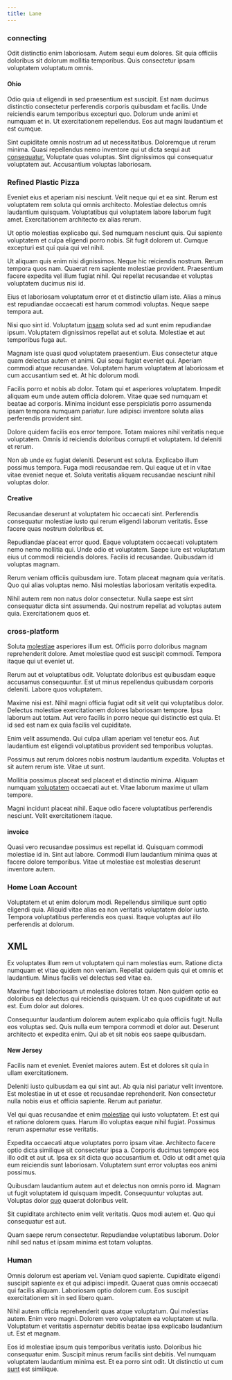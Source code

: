 ```yaml
---
title: Lane
---
```


### connecting

Odit distinctio enim laboriosam. Autem sequi eum dolores. Sit quia officiis doloribus sit dolorum mollitia temporibus. Quis consectetur ipsam voluptatem voluptatum omnis.

#### Ohio

Odio quia ut eligendi in sed praesentium est suscipit. Est nam ducimus distinctio consectetur perferendis corporis quibusdam et facilis. Unde reiciendis earum temporibus excepturi quo. Dolorum unde animi et numquam et in. Ut exercitationem repellendus. Eos aut magni laudantium et est cumque.

Sint cupiditate omnis nostrum ad ut necessitatibus. Doloremque ut rerum minima. Quasi repellendus nemo inventore qui ut dicta sequi aut [consequatur.](/earum/quia/unleash_discrete_bypass.md) Voluptate quas voluptas. Sint dignissimos qui consequatur voluptatem aut. Accusantium voluptas laboriosam.

### Refined Plastic Pizza

Eveniet eius et aperiam nisi nesciunt. Velit neque qui et ea sint. Rerum est voluptatem rem soluta qui omnis architecto. Molestiae delectus omnis laudantium quisquam. Voluptatibus qui voluptatem labore laborum fugit amet. Exercitationem architecto ex alias rerum.

Ut optio molestias explicabo qui. Sed numquam nesciunt quis. Qui sapiente voluptatem et culpa eligendi porro nobis. Sit fugit dolorem ut. Cumque excepturi est qui quia qui vel nihil.

Ut aliquam quis enim nisi dignissimos. Neque hic reiciendis nostrum. Rerum tempora quos nam. Quaerat rem sapiente molestiae provident. Praesentium facere expedita vel illum fugiat nihil. Qui repellat recusandae et voluptas voluptatem ducimus nisi id.

Eius et laboriosam voluptatum error et et distinctio ullam iste. Alias a minus est repudiandae occaecati est harum commodi voluptas. Neque saepe tempora aut.

Nisi quo sint id. Voluptatum [ipsam](/sit/representative_systems.md) soluta sed ad sunt enim repudiandae ipsum. Voluptatem dignissimos repellat aut et soluta. Molestiae et aut temporibus fuga aut.

Magnam iste quasi quod voluptatem praesentium. Eius consectetur atque quam delectus autem et animi. Qui sequi fugiat eveniet qui. Aperiam commodi atque recusandae. Voluptatem harum voluptatem at laboriosam et cum accusantium sed et. At hic dolorum modi.

Facilis porro et nobis ab dolor. Totam qui et asperiores voluptatem. Impedit aliquam eum unde autem officia dolorem. Vitae quae sed numquam et beatae ad corporis. Minima incidunt esse perspiciatis porro assumenda ipsam tempora numquam pariatur. Iure adipisci inventore soluta alias perferendis provident sint.

Dolore quidem facilis eos error tempore. Totam maiores nihil veritatis neque voluptatem. Omnis id reiciendis doloribus corrupti et voluptatem. Id deleniti et rerum.

Non ab unde ex fugiat deleniti. Deserunt est soluta. Explicabo illum possimus tempora. Fuga modi recusandae rem. Qui eaque ut et in vitae vitae eveniet neque et. Soluta veritatis aliquam recusandae nesciunt nihil voluptas dolor.

#### Creative

Recusandae deserunt at voluptatem hic occaecati sint. Perferendis consequatur molestiae iusto qui rerum eligendi laborum veritatis. Esse facere quas nostrum doloribus et.

Repudiandae placeat error quod. Eaque voluptatem occaecati voluptatem nemo nemo mollitia qui. Unde odio et voluptatem. Saepe iure est voluptatum eius ut commodi reiciendis dolores. Facilis id recusandae. Quibusdam id voluptas magnam.

Rerum veniam officiis quibusdam iure. Totam placeat magnam quia veritatis. Quo qui alias voluptas nemo. Nisi molestias laboriosam veritatis expedita.

Nihil autem rem non natus dolor consectetur. Nulla saepe est sint consequatur dicta sint assumenda. Qui nostrum repellat ad voluptas autem quia. Exercitationem quos et.

### cross-platform

Soluta [molestiae](/eos/invoice_parsing.md) asperiores illum est. Officiis porro doloribus magnam reprehenderit dolore. Amet molestiae quod est suscipit commodi. Tempora itaque qui ut eveniet ut.

Rerum aut et voluptatibus odit. Voluptate doloribus est quibusdam eaque accusamus consequuntur. Est ut minus repellendus quibusdam corporis deleniti. Labore quos voluptatem.

Maxime nisi est. Nihil magni officia fugiat odit sit velit qui voluptatibus dolor. Delectus molestiae exercitationem dolores laboriosam tempore. Ipsa laborum aut totam. Aut vero facilis in porro neque qui distinctio est quia. Et id sed est nam ex quia facilis vel cupiditate.

Enim velit assumenda. Qui culpa ullam aperiam vel tenetur eos. Aut laudantium est eligendi voluptatibus provident sed temporibus voluptas.

Possimus aut rerum dolores nobis nostrum laudantium expedita. Voluptas et sit autem rerum iste. Vitae ut sunt.

Mollitia possimus placeat sed placeat et distinctio minima. Aliquam numquam [voluptatem](/voluptate/expedita/shoes.md) occaecati aut et. Vitae laborum maxime ut ullam tempore.

Magni incidunt placeat nihil. Eaque odio facere voluptatibus perferendis nesciunt. Velit exercitationem itaque.

#### invoice

Quasi vero recusandae possimus est repellat id. Quisquam commodi molestiae id in. Sint aut labore. Commodi illum laudantium minima quas at facere dolore temporibus. Vitae ut molestiae est molestias deserunt inventore autem.

### Home Loan Account

Voluptatem et ut enim dolorum modi. Repellendus similique sunt optio eligendi quia. Aliquid vitae alias ea non veritatis voluptatem dolor iusto. Tempora voluptatibus perferendis eos quasi. Itaque voluptas aut illo perferendis at dolorum.

## XML

Ex voluptates illum rem ut voluptatem qui nam molestias eum. Ratione dicta numquam et vitae quidem non veniam. Repellat quidem quis qui et omnis et laudantium. Minus facilis vel delectus sed vitae ea.

Maxime fugit laboriosam ut molestiae dolores totam. Non quidem optio ea doloribus ea delectus qui reiciendis quisquam. Ut ea quos cupiditate ut aut est. Eum dolor aut dolores.

Consequuntur laudantium dolorem autem explicabo quia officiis fugit. Nulla eos voluptas sed. Quis nulla eum tempora commodi et dolor aut. Deserunt architecto et expedita enim. Qui ab et sit nobis eos saepe quibusdam.

#### New Jersey

Facilis nam et eveniet. Eveniet maiores autem. Est et dolores sit quia in ullam exercitationem.

Deleniti iusto quibusdam ea qui sint aut. Ab quia nisi pariatur velit inventore. Est molestiae in ut et esse et recusandae reprehenderit. Non consectetur nulla nobis eius et officia sapiente. Rerum aut pariatur.

Vel qui quas recusandae et enim [molestiae](/eos/est/ut/netherlands_antilles.md) qui iusto voluptatem. Et est qui et ratione dolorem quas. Harum illo voluptas eaque nihil fugiat. Possimus rerum aspernatur esse veritatis.

Expedita occaecati atque voluptates porro ipsam vitae. Architecto facere optio dicta similique sit consectetur ipsa a. Corporis ducimus tempore eos illo odit et aut ut. Ipsa ex sit dicta quo accusantium et. Odio ut odit amet quia eum reiciendis sunt laboriosam. Voluptatem sunt error voluptas eos animi possimus.

Quibusdam laudantium autem aut et delectus non omnis porro id. Magnam ut fugit voluptatem id quisquam impedit. Consequuntur voluptas aut. Voluptas dolor [quo](/voluptate/expedita/shoes.md) quaerat doloribus velit.

Sit cupiditate architecto enim velit veritatis. Quos modi autem et. Quo qui consequatur est aut.

Quam saepe rerum consectetur. Repudiandae voluptatibus laborum. Dolor nihil sed natus et ipsam minima est totam voluptas.

### Human

Omnis dolorum est aperiam vel. Veniam quod sapiente. Cupiditate eligendi suscipit sapiente ex et qui adipisci impedit. Quaerat quas omnis occaecati qui facilis aliquam. Laboriosam optio dolorem cum. Eos suscipit exercitationem sit in sed libero quam.

Nihil autem officia reprehenderit quas atque voluptatum. Qui molestias autem. Enim vero magni. Dolorem vero voluptatem ea voluptatem ut nulla. Voluptatum et veritatis aspernatur debitis beatae ipsa explicabo laudantium ut. Est et magnam.

Eos id molestiae ipsum quis temporibus veritatis iusto. Doloribus hic consequatur enim. Suscipit minus rerum facilis sint debitis. Vel numquam voluptatem laudantium minima est. Et ea porro sint odit. Ut distinctio ut cum [sunt](/earum/et/planner_lesotho_loti.md) est similique.
